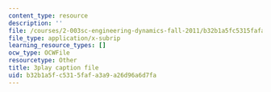 ```yaml
---
content_type: resource
description: ''
file: /courses/2-003sc-engineering-dynamics-fall-2011/b32b1a5fc5315fafa3a9a26d96a6d7fa_iMz0LiqjFmE.vtt
file_type: application/x-subrip
learning_resource_types: []
ocw_type: OCWFile
resourcetype: Other
title: 3play caption file
uid: b32b1a5f-c531-5faf-a3a9-a26d96a6d7fa
---
```

